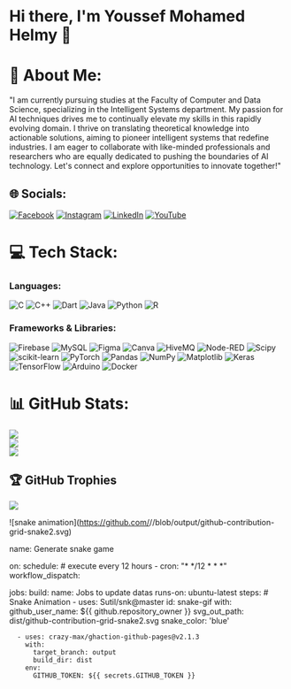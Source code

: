 # Hi there, I'm Youssef Mohamed Helmy 👋

# 💫 About Me:
"I am currently pursuing studies at the Faculty of Computer and Data Science, specializing in the Intelligent Systems department. My passion for AI techniques drives me to continually elevate my skills in this rapidly evolving domain. I thrive on translating theoretical knowledge into actionable solutions, aiming to pioneer intelligent systems that redefine industries. I am eager to collaborate with like-minded professionals and researchers who are equally dedicated to pushing the boundaries of AI technology. Let's connect and explore opportunities to innovate together!"

## 🌐 Socials:
[![Facebook](https://img.shields.io/badge/Facebook-%231877F2.svg?logo=Facebook&logoColor=white)](https://www.facebook.com/youssef.helmy.7524) 
[![Instagram](https://img.shields.io/badge/Instagram-%23E4405F.svg?logo=Instagram&logoColor=white)](https://www.instagram.com/youssefhelmy013/) 
[![LinkedIn](https://img.shields.io/badge/LinkedIn-%230077B5.svg?logo=linkedin&logoColor=white)](https://www.linkedin.com/in/youssefhelmyegy/) 
[![YouTube](https://img.shields.io/badge/YouTube-%23FF0000.svg?logo=YouTube&logoColor=white)](https://www.youtube.com/@YoussefHelmy-AIT) 

# 💻 Tech Stack:

### Languages:
![C](https://img.shields.io/badge/c-%2300599C.svg?style=for-the-badge&logo=c&logoColor=white) 
![C++](https://img.shields.io/badge/c++-%2300599C.svg?style=for-the-badge&logo=c%2B%2B&logoColor=white) 
![Dart](https://img.shields.io/badge/dart-%230175C2.svg?style=for-the-badge&logo=dart&logoColor=white) 
![Java](https://img.shields.io/badge/java-%23ED8B00.svg?style=for-the-badge&logo=openjdk&logoColor=white) 
![Python](https://img.shields.io/badge/python-3670A0?style=for-the-badge&logo=python&logoColor=ffdd54) 
![R](https://img.shields.io/badge/r-%23276DC3.svg?style=for-the-badge&logo=r&logoColor=white)

### Frameworks & Libraries:
![Firebase](https://img.shields.io/badge/firebase-%23039BE5.svg?style=for-the-badge&logo=firebase) 
![MySQL](https://img.shields.io/badge/mysql-4479A1.svg?style=for-the-badge&logo=mysql&logoColor=white) 
![Figma](https://img.shields.io/badge/figma-%23F24E1E.svg?style=for-the-badge&logo=figma&logoColor=white) 
![Canva](https://img.shields.io/badge/Canva-%2300C4CC.svg?style=for-the-badge&logo=Canva&logoColor=white) 
![HiveMQ](https://img.shields.io/badge/HiveMQ-%23FFCB0A.svg?style=for-the-badge&logo=HiveMQ&logoColor=white) 
![Node-RED](https://img.shields.io/badge/Node--RED-%238F0000.svg?style=for-the-badge&logo=Node-RED&logoColor=white) 
![Scipy](https://img.shields.io/badge/SciPy-%230C55A5.svg?style=for-the-badge&logo=scipy&logoColor=%white) 
![scikit-learn](https://img.shields.io/badge/scikit--learn-%23F7931E.svg?style=for-the-badge&logo=scikit-learn&logoColor=white) 
![PyTorch](https://img.shields.io/badge/PyTorch-%23EE4C2C.svg?style=for-the-badge&logo=PyTorch&logoColor=white) 
![Pandas](https://img.shields.io/badge/pandas-%23150458.svg?style=for-the-badge&logo=pandas&logoColor=white) 
![NumPy](https://img.shields.io/badge/numpy-%23013243.svg?style=for-the-badge&logo=numpy&logoColor=white) 
![Matplotlib](https://img.shields.io/badge/Matplotlib-%23ffffff.svg?style=for-the-badge&logo=Matplotlib&logoColor=black) 
![Keras](https://img.shields.io/badge/Keras-%23D00000.svg?style=for-the-badge&logo=Keras&logoColor=white) 
![TensorFlow](https://img.shields.io/badge/TensorFlow-%23FF6F00.svg?style=for-the-badge&logo=TensorFlow&logoColor=white) 
![Arduino](https://img.shields.io/badge/-Arduino-00979D?style=for-the-badge&logo=Arduino&logoColor=white) 
![Docker](https://img.shields.io/badge/docker-%230db7ed.svg?style=for-the-badge&logo=docker&logoColor=white)

# 📊 GitHub Stats:
![](https://github-readme-stats.vercel.app/api?username=YoussefMoHlemyAlpha&theme=gruvbox_light&hide_border=false&include_all_commits=false&count_private=true)<br/>
![](https://github-readme-streak-stats.herokuapp.com/?user=YoussefMoHlemyAlpha&theme=gruvbox_light&hide_border=false)<br/>
![](https://github-readme-stats.vercel.app/api/top-langs/?username=YoussefMoHlemyAlpha&theme=gruvbox_light&hide_border=false&include_all_commits=false&count_private=true&layout=compact)

## 🏆 GitHub Trophies
![](https://github-profile-trophy.vercel.app/?username=YoussefMoHlemyAlpha&theme=gruvbox&no-frame=false&no-bg=false&margin-w=4)

![snake animation](https://github.com/<seu user name>/<seu user name>/blob/output/github-contribution-grid-snake2.svg)

name: Generate snake game

on:
  schedule: # execute every 12 hours
    - cron: "* */12 * * *"
  workflow_dispatch:

jobs:
  build:
    name: Jobs to update datas
    runs-on: ubuntu-latest
    steps:
      # Snake Animation
      - uses: Sutil/snk@master
        id: snake-gif
        with:
          github_user_name: ${{ github.repository_owner }}
          svg_out_path: dist/github-contribution-grid-snake2.svg
          snake_color: 'blue'

      - uses: crazy-max/ghaction-github-pages@v2.1.3
        with:
          target_branch: output
          build_dir: dist
        env:
          GITHUB_TOKEN: ${{ secrets.GITHUB_TOKEN }}
  

